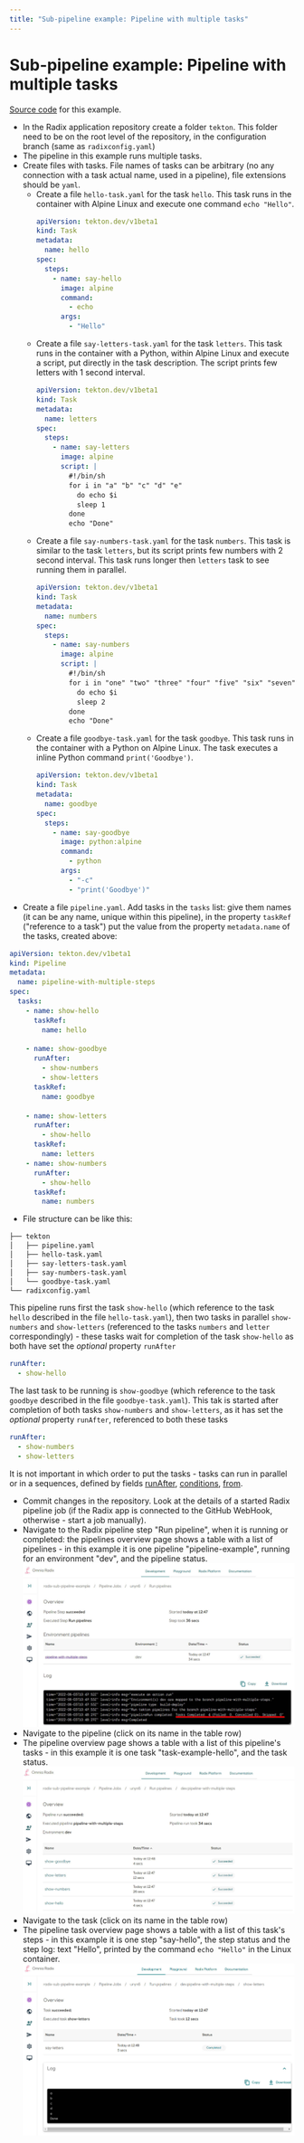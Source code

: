 ```yaml
---
title: "Sub-pipeline example: Pipeline with multiple tasks"
---
```


# Sub-pipeline example: Pipeline with multiple tasks

[Source code](https://github.com/equinor/radix-sub-pipeline-example/tree/pipeline-with-multiple-tasks) for this example.

* In the Radix application repository create a folder `tekton`. This folder need to be on the root level of the repository, in the configuration branch (same as `radixconfig.yaml`) 
* The pipeline in this example runs multiple tasks.
* Create files with tasks. File names of tasks can be arbitrary (no any connection with a task actual name, used in a pipeline), file extensions should be `yaml`.
  * Create a file `hello-task.yaml` for the task `hello`. This task runs in the container with Alpine Linux and execute one command `echo "Hello"`.
    ```yaml
    apiVersion: tekton.dev/v1beta1
    kind: Task
    metadata:
      name: hello
    spec:
      steps:
        - name: say-hello
          image: alpine
          command:
            - echo
          args:
            - "Hello"
    ```
  * Create a file `say-letters-task.yaml` for the task `letters`. This task runs in the container with a Python, within Alpine Linux and execute a script, put directly in the task description. The script prints few letters with 1 second interval. 
    ```yaml
    apiVersion: tekton.dev/v1beta1
    kind: Task
    metadata:
      name: letters
    spec:
      steps:
        - name: say-letters
          image: alpine
          script: |
            #!/bin/sh
            for i in "a" "b" "c" "d" "e"
              do echo $i
              sleep 1
            done
            echo "Done"
    ```
  * Create a file `say-numbers-task.yaml` for the task `numbers`. This task is similar to the task `letters`, but  its script prints few numbers with 2 second interval. This task runs longer then `letters` task to see running them in parallel. 
    ```yaml
    apiVersion: tekton.dev/v1beta1
    kind: Task
    metadata:
      name: numbers
    spec:
      steps:
        - name: say-numbers
          image: alpine
          script: |
            #!/bin/sh
            for i in "one" "two" "three" "four" "five" "six" "seven" "eight" "nine" "ten"
              do echo $i
              sleep 2
            done
            echo "Done"
    ```
  * Create a file `goodbye-task.yaml` for the task `goodbye`. This task runs in the container with a Python on Alpine Linux. The task executes a inline Python command `print('Goodbye')`.
    ```yaml
    apiVersion: tekton.dev/v1beta1
    kind: Task
    metadata:
      name: goodbye
    spec:
      steps:
        - name: say-goodbye
          image: python:alpine
          command:
            - python
          args:
            - "-c"
            - "print('Goodbye')"
    ```
* Create a file `pipeline.yaml`. Add tasks in the `tasks` list: give them names (it can be any name, unique within this pipeline), in the property `taskRef` ("reference to a task") put the value from the property `metadata.name` of the tasks, created above:
```yaml
apiVersion: tekton.dev/v1beta1
kind: Pipeline
metadata:
  name: pipeline-with-multiple-steps
spec:
  tasks:
    - name: show-hello
      taskRef:
        name: hello

    - name: show-goodbye
      runAfter:
        - show-numbers
        - show-letters
      taskRef:
        name: goodbye

    - name: show-letters
      runAfter:
        - show-hello
      taskRef:
        name: letters
    - name: show-numbers
      runAfter:
        - show-hello
      taskRef:
        name: numbers
```
* File structure can be like this:
```
├── tekton
│   ├── pipeline.yaml
│   ├── hello-task.yaml
│   ├── say-letters-task.yaml
│   ├── say-numbers-task.yaml
│   └── goodbye-task.yaml
└── radixconfig.yaml
```
This pipeline runs first the task `show-hello` (which reference to the task `hello` described in the file `hello-task.yaml`), then two tasks in parallel `show-numbers` and `show-letters` (referenced to the tasks `numbers` and `letter` correspondingly) - these tasks wait for completion of the task `show-hello` as both have set the _optional_ property `runAfter` 
```yaml
runAfter:
  - show-hello
```
The last task to be running is `show-goodbye` (which reference to the task `goodbye` described in the file `goodbye-task.yaml`). This tak is started after completion of both tasks `show-numbers` and `show-letters`, as it has set the _optional_ property `runAfter`, referenced to both these tasks
```yaml
runAfter:
  - show-numbers
  - show-letters
```
It is not important in which order to put the tasks - tasks can run in parallel or in a sequences, defined by fields [runAfter](https://tekton.dev/docs/pipelines/pipelines/#using-the-runafter-field), [conditions](https://tekton.dev/docs/pipelines/pipelines/#guard-task-execution-using-conditions), [from](https://tekton.dev/docs/pipelines/pipelines/#using-the-from-field). 

* Commit changes in the repository. Look at the details of a started Radix pipeline job (if the Radix app is connected to the GitHub WebHook, otherwise - start a job manually). 
* Navigate to the Radix pipeline step "Run pipeline", when it is running or completed: the pipelines overview page shows a table with a list of pipelines - in this example it is one pipeline "pipeline-example", running for an environment "dev", and the pipeline status.
 ![pipelines](example-pipeline-with-multiple-pipelines.jpg)
* Navigate to the pipeline (click on its name in the table row)
* The pipeline overview page shows a table with a list of this pipeline's tasks - in this example it is one task "task-example-hello", and the task status.
  ![pipelines](example-pipeline-with-multiple-tasks.jpg)
* Navigate to the task (click on its name in the table row)
* The pipeline task overview page shows a table with a list of this task's steps - in this example it is one step "say-hello", the step status and the step log: text "Hello", printed by the command `echo "Hello"` in the Linux container.
  ![pipelines](example-pipeline-with-multiple-task-letters.jpg)
